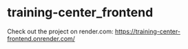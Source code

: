 # training-center_frontend

Check out the project on render.com:
  https://training-center-frontend.onrender.com/
